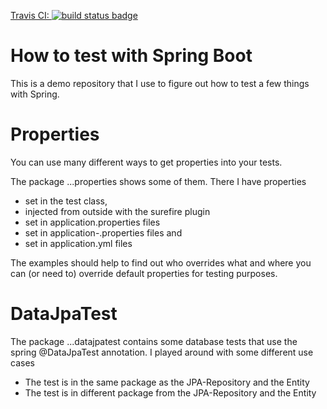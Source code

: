 [Travis CI:  ![build status badge](https://travis-ci.org/akutschera/spring-boot-test-demo.svg?branch=master)](https://travis-ci.org/akutschera/spring-boot-test-demo)


How to test with Spring Boot
==== 

This is a demo repository that I use to figure out
how to test a few things with Spring.

Properties
=====
You can use many different ways to get properties
into your tests.

The package ...properties shows some of them.
There I have properties 
* set in the test class,
* injected from outside with the surefire plugin
* set in application.properties files
* set in application-<profile>.properties files and
* set in application.yml files

The examples should help to find out who overrides what
and where you can (or need to) override default properties
for testing purposes.

DataJpaTest
====
The package ...datajpatest contains some database tests
that use the spring @DataJpaTest annotation.
I played around with some different use cases
* The test is in the same package as the JPA-Repository and the Entity
* The test is in different package from the JPA-Repository and the Entity

